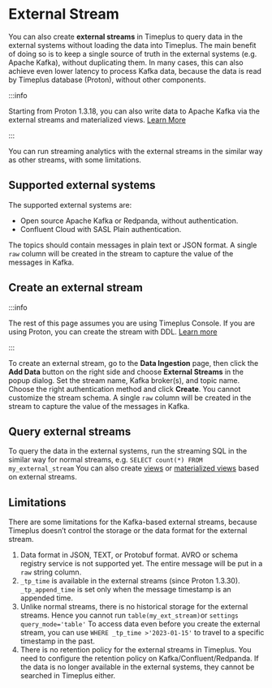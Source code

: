 

# External Stream

You can also create **external streams** in Timeplus to query data in the external systems without loading the data into Timeplus. The main benefit of doing so is to keep a single source of truth in the external systems (e.g. Apache Kafka), without duplicating them. In many cases, this can also achieve even lower latency to process Kafka data, because the data is read by Timeplus database (Proton), without other components.

:::info

Starting from Proton 1.3.18, you can also write data to Apache Kafka via the external streams and materialized views. [Learn More](proton-kafka#write-to-kafka-with-sql)

:::

You can run streaming analytics with the external streams in the similar way as other streams, with some limitations. 

## Supported external systems

The supported external systems are:

* Open source Apache Kafka or Redpanda, without authentication. 
* Confluent Cloud with SASL Plain authentication.

The topics should contain messages in plain text or JSON format. A single `raw` column will be created in the stream to capture the value of the messages in Kafka.

## Create an external stream

:::info

The rest of this page assumes you are using Timeplus Console. If you are using Proton, you can create the stream with DDL. [Learn more](proton-create-stream#create-external-stream)

:::

To create an external stream, go to the **Data Ingestion** page, then click the **Add Data** button on the right side and choose **External Streams** in the popup dialog. Set the stream name, Kafka broker(s), and topic name. Choose the right authentication method and click **Create**. You cannot customize the stream schema. A single `raw` column will be created in the stream to capture the value of the messages in Kafka.

## Query external streams

To query the data in the external systems, run the streaming SQL in the similar way for normal streams, e.g. `SELECT count(*) FROM my_external_stream` You can also create [views](view) or [materialized views](view#materialized-view) based on external streams.

## Limitations

There are some limitations for the Kafka-based external streams, because Timeplus doesn’t control the storage or the data format for the external stream.

1. Data format in JSON, TEXT, or Protobuf format. AVRO or schema registry service is not supported yet. The entire message will be put in a `raw` string column.
2. `_tp_time` is available in the external streams (since Proton 1.3.30). `_tp_append_time` is set only when the message timestamp is an appended time.
3. Unlike normal streams, there is no historical storage for the external streams. Hence you cannot run `table(my_ext_stream)`or `settings query_mode='table'` To access data even before you create the external stream, you can use `WHERE _tp_time >'2023-01-15'` to travel to a specific timestamp in the past.
4. There is no retention policy for the external streams in Timeplus. You need to configure the retention policy on Kafka/Confluent/Redpanda. If the data is no longer available in the external systems, they cannot be searched in Timeplus either.
